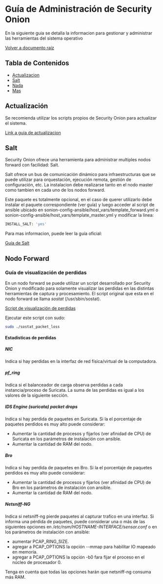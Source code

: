 # Guía de Administración de Security Onion

En la siguiente guia se detalla la informacion para gestionar y administrar las herramientas del sistema operativo

[Volver a documento raíz](https://gitlab.unc.edu.ar/csirt/csirt-docs/tree/master#csirt-docs)

## Tabla de Contenidos

* [Actualizacion](#actualización)
* [Salt](#salt)
* [Nada](#actualización)
* [Mas](#actualización)

## Actualización

Se recomienda utilizar los scripts propios de Security Onion para actualizar el sistema.

[Link a guia de actualizacion](https://securityonion.readthedocs.io/en/latest/upgrade.html)


## Salt

Security Onion ofrece una herramienta para administrar multiples nodos forward con facilidad: Salt.

Salt ofrece un bus de comunicación dinámico para infraestructuras que se puede utilizar para orquestación, ejecución remota, gestión de configuración, etc.
La instalacion debe realizarse tanto en el nodo master como tambien en cada uno de los nodos forward.

Este paquete es totalmente opcional, en el caso de querer utilizarlo debe instalar el paquete correspondiente (ver guía) y luego acceder al script de ansible ubicado en sonion-config-ansible/host_vars/template_forward.yml o sonion-config-ansible/host_vars/template_master.yml y modificar la linea:

```bash
INSTALL_SALT: 'yes'
```

Para mas informacion, puede leer la guía oficial:

[Guía de Salt](https://securityonion.readthedocs.io/en/latest/salt.html)

## Nodo Forward

### Guía de visualización de perdidas

En un nodo forward se puede utilizar un script desarrollado por Security Onion y modificado para solamente visualizar las perdidas en las distintas herramientas de captura y procesamiento. El script original que esta en el nodo forward se llama *sostat* (/usr/sbin/sostat).

[Script de visualización de perdidas]($2)

Ejecutar este script con sudo:
```bash
sudo ./sostat_packet_loss
```

#### Estadísticas de perdidas

##### NIC
Indica si hay perdidas en la interfaz de red física/virtual de la computadora.

##### pf_ring
Indica si el balanceador de carga observa perdidas a cada instancia/proceso de Suricata. La suma de las perdidas es igual a los valores de la siguiente sección.

##### IDS Engine (suricata) packet drops
Indica si hay perdida de paquetes en Suricata. Si la el porcentaje de paquetes perdidos es muy alto puede considerar:
- Aumentar la cantidad de procesos y fijarlos (ver afinidad de CPU) de Suricata en los parámetros de instalación con ansible.
- Aumentar la cantidad de RAM del nodo.

##### Bro
Indica si hay perdida de paquetes en Bro. Si la el porcentaje de paquetes perdidos es muy alto puede considerar:
- Aumentar la cantidad de procesos y fijarlos (ver afinidad de CPU) de Bro en los parámetros de instalación con ansible.
- Aumentar la cantidad de RAM del nodo.

##### Netsniff-NG
Indica si netsniff-ng pierde paquetes al capturar trafico en una interfaz. Si  informa una pérdida de paquetes, puede considerar una o más de las siguientes opciones en */etc/nsm/HOSTNAME-INTERFACE/sensor.conf* o en los parámetros de instalación con ansible:
- aumentar PCAP_RING_SIZE.
- agregar a PCAP_OPTIONS la opción --mmap para habilitar IO mapeado en memoria.
- agregar a PCAP_OPTIONS la opción -b0 fara fijar el proceso en el núcleo de procesador 0.

Tenga en cuenta que todas las opciones harán que netsniff-ng consuma más RAM.